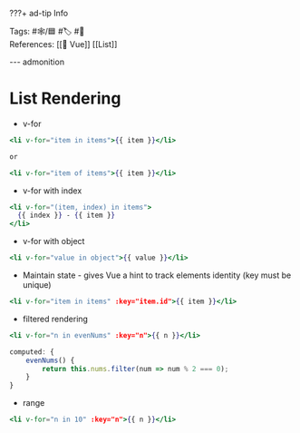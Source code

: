 ???+ ad-tip Info

Tags: #🕸️/🟦 #🏷️ #📜️  
References: [[💚 Vue]] [[List]]

--- admonition

# List Rendering

- v-for

```jsx
<li v-for="item in items">{{ item }}</li>

or

<li v-for="item of items">{{ item }}</li>
```

- v-for with index

```jsx
<li v-for="(item, index) in items">
  {{ index }} - {{ item }}
</li>
```

- v-for with object

```jsx
<li v-for="value in object">{{ value }}</li>
```

- Maintain state - gives Vue a hint to track elements identity (key must be unique)

```jsx
<li v-for="item in items" :key="item.id">{{ item }}</li>
```

- filtered rendering

```jsx
<li v-for="n in evenNums" :key="n">{{ n }}</li>

computed: {
	evenNums() {
		return this.nums.filter(num => num % 2 === 0);
	}
}
```

- range

```jsx
<li v-for="n in 10" :key="n">{{ n }}</li>
```
